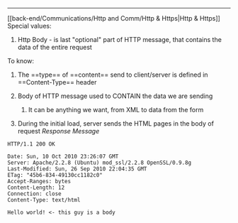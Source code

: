 ***
[[back-end/Communications/Http and Comm/Http & Https|Http & Https]]
Special values:
1. Http Body - is last "optional" part of HTTP message, that contains the data of the entire request

To know:
1. The ==type== of ==content== send to client/server is defined in ==Content-Type== header
2. Body of HTTP message used to CONTAIN the data we are sending
	1. It can be anything we want, from XML to data from the form 

3. During the initial load, server sends the HTML pages in the body of request 
*Response Message*
```
HTTP/1.1 200 OK

Date: Sun, 10 Oct 2010 23:26:07 GMT
Server: Apache/2.2.8 (Ubuntu) mod_ssl/2.2.8 OpenSSL/0.9.8g
Last-Modified: Sun, 26 Sep 2010 22:04:35 GMT
ETag: "45b6-834-49130cc1182c0"
Accept-Ranges: bytes
Content-Length: 12
Connection: close
Content-Type: text/html

Hello world! <- this guy is a body 
```
